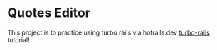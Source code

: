 # Quotes Editor

This project is to practice using turbo rails via hotrails.dev [turbo-rails](https://www.hotrails.dev/turbo-rails) tutorial!
